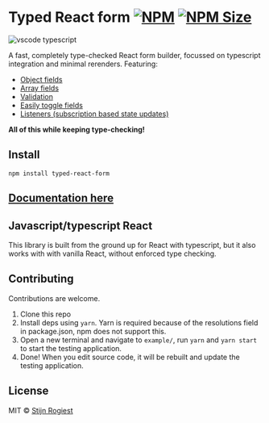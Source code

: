 # Typed React form [![NPM](https://img.shields.io/npm/v/typed-react-form.svg)](https://www.npmjs.com/package/typed-react-form) [![NPM Size](https://img.shields.io/bundlephobia/minzip/typed-react-form)](https://bundlephobia.com/result?p=typed-react-form)

![vscode typescript](https://github.com/CodeStix/typed-react-form/raw/master/testing/public/thumb.png)

A fast, completely type-checked React form builder, focussed on typescript integration and minimal rerenders. Featuring:

- [Object fields](https://codestix.github.io/typed-react-form/advanced/Object-fields)
- [Array fields](https://codestix.github.io/typed-react-form/advanced/Array-fields)
- [Validation](https://codestix.github.io/typed-react-form/validation)
- [Easily toggle fields](https://codestix.github.io/typed-react-form/advanced/Toggling-a-field)
- [Listeners (subscription based state updates)](https://codestix.github.io/typed-react-form/reference/useListener)

**All of this while keeping type-checking!**

## Install

```  
npm install typed-react-form
```

## [Documentation here](https://codestix.github.io/typed-react-form/)

## Javascript/typescript React

This library is built from the ground up for React with typescript, but it also works with with vanilla React, without enforced type checking.

## Contributing

Contributions are welcome.

1. Clone this repo
2. Install deps using `yarn`. Yarn is required because of the resolutions field in package.json, npm does not support this.
3. Open a new terminal and navigate to `example/`, run `yarn` and `yarn start` to start the testing application.
4. Done! When you edit source code, it will be rebuilt and update the testing application.

## License

MIT © [Stijn Rogiest](https://github.com/CodeStix)
